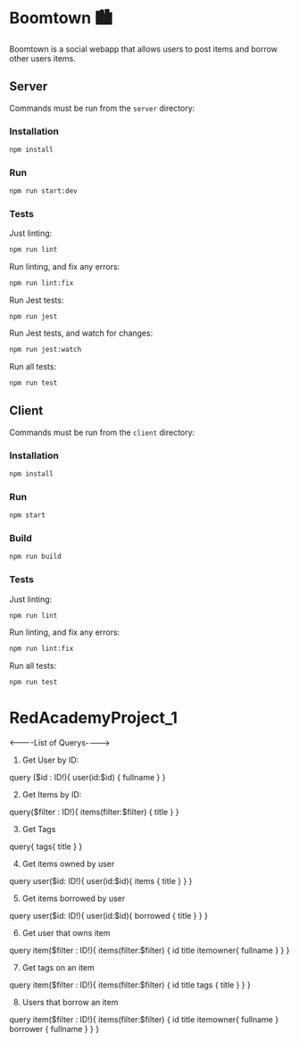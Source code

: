 # Boomtown 🏙

Boomtown is a social webapp that allows users to post items and borrow other users items.

## Server

Commands must be run from the `server` directory:

### Installation

```bash
npm install
```

### Run

```bash
npm run start:dev
```

### Tests

Just linting:

```bash
npm run lint
```

Run linting, and fix any errors:

```bash
npm run lint:fix
```

Run Jest tests:

```
npm run jest
```

Run Jest tests, and watch for changes:

```bash
npm run jest:watch
```

Run all tests:

```bash
npm run test
```

## Client

Commands must be run from the `client` directory:

### Installation

```bash
npm install
```

### Run

```bash
npm start
```

### Build

```bash
npm run build
```

### Tests

Just linting:

```bash
npm run lint
```

Run linting, and fix any errors:

```bash
npm run lint:fix
```

Run all tests:

```bash
npm run test
```

# RedAcademyProject_1

<----List of Querys---->

1. Get User by ID:

query ($id : ID!){
user(id:$id) {
fullname
}
}

2. Get Items by ID:

query($filter : ID!){
items(filter:$filter) {
title
}
}

3. Get Tags

query{
tags{
title
}
}

4. Get items owned by user

query user($id: ID!){
user(id:$id){
items {
title
}
}
}

5. Get items borrowed by user

query user($id: ID!){
user(id:$id){
borrowed {
title
}
}
}

6. Get user that owns item

query item($filter : ID!){
items(filter:$filter) {
id
title
itemowner{
fullname
}
}
}

7. Get tags on an item

query item($filter : ID!){
items(filter:$filter) {
id
title
tags {
title
}
}
}

8. Users that borrow an item

query item($filter : ID!){
items(filter:$filter) {
id
title
itemowner{
fullname
}
borrower {
fullname
}
}
}
